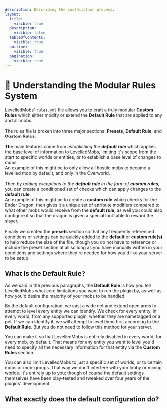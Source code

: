 ```yaml
---
description: Describing the installation process.
layout:
  title:
    visible: true
  description:
    visible: false
  tableOfContents:
    visible: true
  outline:
    visible: true
  pagination:
    visible: true
---
```


# 🌟 Understanding the Modular Rules System

LevelledMobs' `rules.yml` file allows you to craft a truly modular **Custom Rules** which either modify or extend the **Default Rule** that are applied to any and all mobs.\
\
The rules file is broken into three major sections: **Presets**, **Default Rule**, and **Custom Rules.**\
\
**Th**e main features come from _establishing the **default rule**_ which applies the base level of information to LevelledMobs, limiting it's scope from the start to specific worlds or entities, or to establish a base level of changes to mobs.\
An example of this might be to only allow all hostile mobs to become a levelled mob by default, and only in the Overworld.\
\
Then by _adding exceptions to the **default rule** in the form of **custom rules**_, you can create a conditioned set of checks which can apply changes to the **default rule**.\
An example of this might be to create a **custom rule** which checks for the Ender Dragon, then gives it a unique set of attribute modifiers compared to what other mobs would receive from the **default rule**; as well you could also configure it so that the dragon is given a special loot table to reward the slayer.\
\
Finally we created the **presets** section so that any frequently referenced conditions or settings can be quickly added to the **default** or **custom rule(s)** to help reduce the size of the file, though you do not have to reference or include the preset section at all so long as you have manually written in your conditions and settings where they're needed for how you'd like your server to be setup.



## What is the Default Rule?

As we said in the previous paragraphs, the **Default Rule** is how you tell LevelledMobs what core limitations you want to run the plugin by, as well as how you'd desire the majority of your mobs to be handled.&#x20;

By the default configuration, we cast a wide net and extend open arms to attempt to level every entity we can identify. We check for every entity, in every world, from any supported plugin, whether they are nametagged or a pet. If we can identify it, we will attempt to level them first according to the **Default Rule**. But you do not need to follow this method for your server.

You can make it so that LevelledMobs is entirely disabled in every world, for every mob, by default. That means for any entity you want to level you'd need to specify all the necessary information for that entity via the **Custom Rules** section.

You can also limit LevelledMobs to just a specific set of worlds, or to certain mobs or mob-groups. That way we don't interfere with your lobby or mining worlds. It's entirely up to you; though of course the default settings themselves have been play-tested and tweaked over four years of the plugins' development.



## What exactly does the default configuration do?
